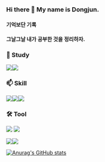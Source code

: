 ### Hi there 👋 My name is Dongjun.

#### 기억보단 기록
#### 그날그날 내가 공부한 것을 정리하자.

### 🌱 Study
  <img src="https://img.shields.io/badge/-Kafka-231F20?logo=Kafka&logoColor="><img src="https://img.shields.io/badge/-JPA-59666C?logo=Hibernate&logoColor=white">

### 📫 Skill  
  <!-- 자바 -->
  <img src="https://img.shields.io/badge/-Java-007396?logo=java&logoColor="><img src="https://img.shields.io/badge/-JSP-007396?logo=java&logoColor="><img src="https://img.shields.io/badge/-Oracle-F80000?logo=oracle&logoColor=">

### 🛠️ Tool

  <!-- IDE -->
  <img src="https://img.shields.io/badge/-Eclipse-2C2255?logo=eclipseide&logoColor=">
  
  <!-- DB툴 -->
  <img src="https://img.shields.io/badge/-SQL Developer-F80000?logo=oracle&logoColor=">

  
  <!-- 버전관리 -->
  <img src="https://img.shields.io/badge/-Git-F05032?logo=Git&logoColor=white"><img src="https://img.shields.io/badge/-SVC-FF3E00?logo=SVC&logoColor=white">


[![Anurag's GitHub stats](https://github-readme-stats.vercel.app/api?username=dongjun6343&theme=buefy&show_icons=true)](https://github.com/dongjun6343/github-readme-stats)



<!--
**dongjun6343/dongjun6343** is a ✨ _special_ ✨ repository because its `README.md` (this file) appears on your GitHub profile.

<img src="https://img.shields.io/badge/이름-색상코드?style=flat-square&logo=로고명&logoColor=로고색"/>
<img src="https://img.shields.io/badge/Firebase-FFCA28?style=flat-square&logo=firebase&logoColor=white"/>

공식 로고 색상과 정확한 로고 이름 모아보는 사이트
https://simpleicons.org/

Here are some ideas to get you started:

- 🔭 I’m currently working on ...
- 🌱 I’m currently learning ...
- 👯 I’m looking to collaborate on ...
- 🤔 I’m looking for help with ...
- 💬 Ask me about ...
- 📫 How to reach me: ...
- 😄 Pronouns: ...
- ⚡ Fun fact: ...
-->
